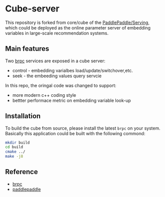 # Cube-server

This repository is forked from core/cube of the  [PaddlePaddle/Serving](https://github.com/PaddlePaddle/Serving), which could be deployed as the online parameter server of embedding variables in large-scale recommendation systems.

## Main features

Two [brpc](https://brpc.apache.org/) services are exposed in a cube server:
- control  - embedding varialbes load/update/switchover,etc.
- seek - the embeeding values query servcie

In this repo, the oringal code was changed to support:
- more modern c++ coding style
- bettter performace metric on embedding variable look-up

## Installation

To build the cube from source, please install the latest `brpc` on your system. Basically this application could be built with the following commond:
```bash
mkdir build
cd build
cmake ../
make -j8
```

## Reference
- [brpc](https://brpc.apache.org/)
- [paddlepaddle](https://www.paddlepaddle.org.cn/)